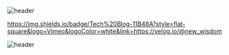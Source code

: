 ![header](https://capsule-render.vercel.app/api?type=Slice&color=231f3e&height=200&section=header&text=JJong&fontColor=eeeeee&fontSize=30&fontAlign=90&fontAlignY=40)

https://img.shields.io/badge/Tech%20Blog-11B48A?style=flat-square&logo=Vimeo&logoColor=white&link=https://velog.io/@new_wisdom



![header](https://capsule-render.vercel.app/api?type=Slice&color=231f3e&height=200&section=footer&text=GGit&fontColor=eeeeee&fontSize=30&fontAlign=10&fontAlignY=60)
